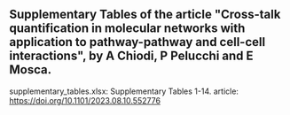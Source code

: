 ## Supplementary Tables of the article "Cross-talk quantification in molecular networks with application to pathway-pathway and cell-cell interactions", by A Chiodi, P Pelucchi and E Mosca.

supplementary_tables.xlsx: Supplementary Tables 1-14.
article: https://doi.org/10.1101/2023.08.10.552776


